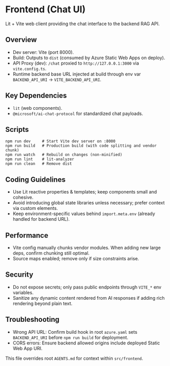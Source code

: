 # Frontend (Chat UI)
Lit + Vite web client providing the chat interface to the backend RAG API.

## Overview
- Dev server: Vite (port 8000).
- Build: Outputs to `dist` (consumed by Azure Static Web Apps on deploy).
- API Proxy (dev): `/chat` proxied to `http://127.0.0.1:3000` via `vite.config.ts`.
- Runtime backend base URL injected at build through env var `BACKEND_API_URI` -> `VITE_BACKEND_API_URI`.

## Key Dependencies
- `lit` (web components).
- `@microsoft/ai-chat-protocol` for standardized chat payloads.

## Scripts
```
npm run dev     # Start Vite dev server on :8000
npm run build   # Production build (with code splitting and vendor chunk)
npm run watch   # Rebuild on changes (non-minified)
npm run lint    # lit-analyzer
npm run clean   # Remove dist
```

## Coding Guidelines
- Use Lit reactive properties & templates; keep components small and cohesive.
- Avoid introducing global state libraries unless necessary; prefer context via custom elements.
- Keep environment-specific values behind `import.meta.env` (already handled for backend URL).

## Performance
- Vite config manually chunks vendor modules. When adding new large deps, confirm chunking still optimal.
- Source maps enabled; remove only if size constraints arise.

## Security
- Do not expose secrets; only pass public endpoints through `VITE_*` env variables.
- Sanitize any dynamic content rendered from AI responses if adding rich rendering beyond plain text.

## Troubleshooting
- Wrong API URL: Confirm build hook in root `azure.yaml` sets `BACKEND_API_URI` before `npm run build` for deployment.
- CORS errors: Ensure backend allowed origins include deployed Static Web App URI.

This file overrides root `AGENTS.md` for context within `src/frontend`.
